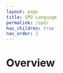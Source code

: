 ```yaml
---
layout: page
title: SPD Language
permalink: /spd/
has_children: true
nav_order: 2
---
```

# Overview


